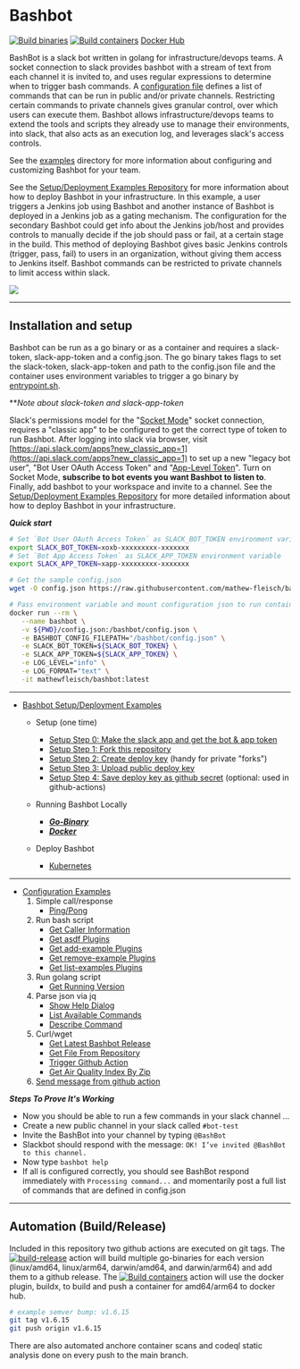 # Bashbot

[![Build binaries](https://github.com/mathew-fleisch/bashbot/actions/workflows/build-release.yaml/badge.svg)](https://github.com/mathew-fleisch/bashbot/actions/workflows/build-release.yaml)
[![Build containers](https://github.com/mathew-fleisch/bashbot/actions/workflows/build-container.yaml/badge.svg)](https://github.com/mathew-fleisch/bashbot/actions/workflows/build-container.yaml)
[Docker Hub](https://hub.docker.com/r/mathewfleisch/bashbot/tags?page=1&ordering=last_updated)

BashBot is a slack bot written in golang for infrastructure/devops teams. A socket connection to slack provides bashbot with a stream of text from each channel it is invited to, and uses regular expressions to determine when to trigger bash commands. A [configuration file](sample-config.json) defines a list of commands that can be run in public and/or private channels. Restricting certain commands to private channels gives granular control, over which users can execute them. Bashbot allows infrastructure/devops teams to extend the tools and scripts they already use to manage their environments, into slack, that also acts as an execution log, and leverages slack's access controls.

See the [examples](examples) directory for more information about configuring and customizing Bashbot for your team.

See the [Setup/Deployment Examples Repository](https://github.com/mathew-fleisch/bashbot-example) for more information about how to deploy Bashbot in your infrastructure. In this example, a user triggers a Jenkins job using Bashbot and another instance of Bashbot is deployed in a Jenkins job as a gating mechanism. The configuration for the secondary Bashbot could get info about the Jenkins job/host and provides controls to manually decide if the job should pass or fail, at a certain stage in the build. This method of deploying Bashbot gives basic Jenkins controls (trigger, pass, fail) to users in an organization, without giving them access to Jenkins itself. Bashbot commands can be restricted to private channels to limit access within slack.

<img src="https://i.imgur.com/P6IL10y.gif" />

---

## Installation and setup

Bashbot can be run as a go binary or as a container and requires a slack-token, slack-app-token and a config.json. The go binary takes flags to set the slack-token, slack-app-token and path to the config.json file and the container uses environment variables to trigger a go binary by [entrypoint.sh](entrypoint.sh).

***Note about slack-token and slack-app-token*

Slack's permissions model for the "[Socket Mode](https://api.slack.com/apis/connections/sockethttps://api.slack.com/rtm)" socket connection, requires a "classic app" to be configured to get the correct type of token to run Bashbot. After logging into slack via browser, visit [https://api.slack.com/apps?new_classic_app=1](https://api.slack.com/apps?new_classic_app=1) to set up a new "legacy bot user", "Bot User OAuth Access Token" and "[App-Level Token](https://api.slack.com/authentication/token-types#app)". Turn on Socket Mode, **subscribe to bot events you want Bashbot to listen to**. Finally, add bashbot to your workspace and invite to a channel. See the [Setup/Deployment Examples Repository](https://github.com/mathew-fleisch/bashbot-example) for more detailed information about how to deploy Bashbot in your infrastructure.

***Quick start***

```bash
# Set `Bot User OAuth Access Token` as SLACK_BOT_TOKEN environment variable
export SLACK_BOT_TOKEN=xoxb-xxxxxxxxx-xxxxxxx
# Set `Bot App Access Token` as SLACK_APP_TOKEN environment variable
export SLACK_APP_TOKEN=xapp-xxxxxxxxx-xxxxxxx

# Get the sample config.json
wget -O config.json https://raw.githubusercontent.com/mathew-fleisch/bashbot/main/sample-config.json

# Pass environment variable and mount configuration json to run container
docker run --rm \
   --name bashbot \
   -v ${PWD}/config.json:/bashbot/config.json \
   -e BASHBOT_CONFIG_FILEPATH="/bashbot/config.json" \
   -e SLACK_BOT_TOKEN=${SLACK_BOT_TOKEN} \
   -e SLACK_APP_TOKEN=${SLACK_APP_TOKEN} \
   -e LOG_LEVEL="info" \
   -e LOG_FORMAT="text" \
   -it mathewfleisch/bashbot:latest
```

---

- [Bashbot Setup/Deployment Examples](https://github.com/mathew-fleisch/bashbot-example)
  - Setup (one time)

    - [Setup Step 0: Make the slack app and get the bot & app token](https://github.com/mathew-fleisch/bashbot-example#setup-step-0-make-the-slack-app-and-get-a-token)
    - [Setup Step 1: Fork this repository](https://github.com/mathew-fleisch/bashbot-example#setup-step-1-fork-this-repository)
    - [Setup Step 2: Create deploy key](https://github.com/mathew-fleisch/bashbot-example#setup-step-2-create-deploy-key) (handy for private "forks")
    - [Setup Step 3: Upload public deploy key](https://github.com/mathew-fleisch/bashbot-example#setup-step-3-upload-public-deploy-key)
    - [Setup Step 4: Save deploy key as github secret](https://github.com/mathew-fleisch/bashbot-example#setup-step-4-save-deploy-key-as-github-secret) (optional: used in github-actions)
  - Running Bashbot Locally

    - [***Go-Binary***](https://github.com/mathew-fleisch/bashbot-example#run-bashbot-locally-as-go-binary)
    - [***Docker***](https://github.com/mathew-fleisch/bashbot-example#run-bashbot-locally-from-docker)
  - Deploy Bashbot

    - [Kubernetes](https://github.com/mathew-fleisch/bashbot-example#run-bashbot-in-kubernetes)

---

- [Configuration Examples](examples)
  1. Simple call/response
     - [Ping/Pong](examples/ping)
  2. Run bash script
     - [Get Caller Information](examples/info)
     - [Get asdf Plugins](examples/asdf)
     - [Get add-example Plugins](examples/add-example)
     - [Get remove-example Plugins](examples/remove-example)
     - [Get list-examples Plugins](examples/list-examples)
  3. Run golang script
     - [Get Running Version](examples/version)
  4. Parse json via jq
     - [Show Help Dialog](examples/help)
     - [List Available Commands](examples/list)
     - [Describe Command](examples/describe)
  5. Curl/wget
     - [Get Latest Bashbot Release](examples/latest-release)
     - [Get File From Repository](examples/get-file-from-repo)
     - [Trigger Github Action](examples/trigger-github-action)
     - [Get Air Quality Index By Zip](examples/aqi)
  6. [Send message from github action](examples/#send-message-from-github-action)

***Steps To Prove It's Working***

- Now you should be able to run a few commands in your slack channel ...
- Create a new public channel in your slack called `#bot-test`
- Invite the BashBot into your channel by typing `@BashBot`
- Slackbot should respond with the message: `OK! I’ve invited @BashBot to this channel.`
- Now type `bashbot help`
- If all is configured correctly, you should see BashBot respond immediately with `Processing command...` and momentarily post a full list of commands that are defined in config.json

---

## Automation (Build/Release)

Included in this repository two github actions are executed on git tags. The [![build-release](https://github.com/mathew-fleisch/bashbot/actions/workflows/build-release.yaml/badge.svg)](https://github.com/mathew-fleisch/bashbot/actions/workflows/build-release.yaml) action will build multiple go-binaries for each version (linux/amd64, linux/arm64, darwin/amd64, and darwin/arm64) and add them to a github release. The
[![Build containers](https://github.com/mathew-fleisch/bashbot/actions/workflows/build-container.yaml/badge.svg)](https://github.com/mathew-fleisch/bashbot/actions/workflows/build-container.yaml) action will use the docker plugin, buildx, to build and push a container for amd64/arm64 to docker hub.

```bash
# example semver bump: v1.6.15
git tag v1.6.15
git push origin v1.6.15
```

There are also automated anchore container scans and codeql static analysis done on every push to the main branch.

